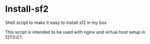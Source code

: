 # Install-sf2
Shell script to make it easy to install sf2 in my box

This script is intended to be used with nginx and virtual host setup in 127.0.0.1
